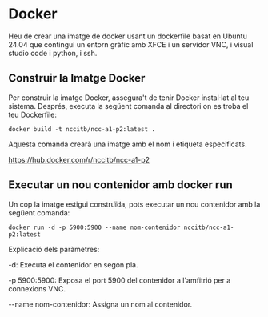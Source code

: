 # Docker

Heu de crear una imatge de docker usant un dockerfile basat en Ubuntu 24.04 que contingui un entorn gràfic amb XFCE i un servidor VNC, i visual studio code i python, i ssh. 

## Construir la Imatge Docker

Per construir la imatge Docker, assegura't de tenir Docker instal·lat al teu sistema. Després, executa la següent comanda al directori on es troba el teu Dockerfile:

    docker build -t nccitb/ncc-a1-p2:latest .

Aquesta comanda crearà una imatge amb el nom i etiqueta especificats.

https://hub.docker.com/r/nccitb/ncc-a1-p2

## Executar un nou contenidor amb docker run

Un cop la imatge estigui construïda, pots executar un nou contenidor amb la següent comanda:

    docker run -d -p 5900:5900 --name nom-contenidor nccitb/ncc-a1-p2:latest

Explicació dels paràmetres:

-d: Executa el contenidor en segon pla.

-p 5900:5900: Exposa el port 5900 del contenidor a l'amfitrió per a connexions VNC.

--name nom-contenidor: Assigna un nom al contenidor.
